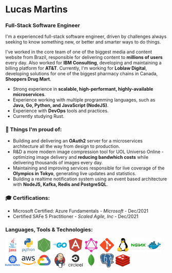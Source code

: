 # Lucas Martins
### Full-Stack Software Engineer

I'm a experienced full-stack software engineer, driven by challenges always seeking to know something new, or better and smarter ways to do things. 

I've worked in the core team of one of the biggest media and content website from Brazil, responsible for delivering content to **millions of users** every day. Also worked for **IBM Consulting**, developing and maintaining a billing platform for **AT&T**. Currently, I'm working for **Loblaw Digital**, developing solutions for one of the biggest pharmacy chains in Canada, **Shoppers Drug Mart**. 

* Strong experience in **scalable, high-performant, highly-available microservices**.
* Experience working with multiple programming languages, such as **Java, Go, Python, and JavaScript (NodeJS)**.
* Experience with **DevOps** tools and practices.
* Currently studying Rust.

### 💪 Things I'm proud of: 

* Building and delivering an **OAuth2** server for a microservices architecture all the way from design to production. 
* R&D a more modern image compression tool for UOL Universo Online - optimizing image delivery and **reducing bandwhich costs** while delivering thousands of images every day. 
* Maintaining and improving services responsible for live coverage of the **Olympics in Tokyo**, generating live updates and statistics.
* Building a realtime notification system using an event based architecture with **NodeJS, Kafka, Redis and PostgreSQL**.

### 🎓 Certifications:
* Microsoft Certified: Azure Fundamentals - *Microsoft* - Dec/2021
* Certified SAFe 5 Practitioner - *Scaled Agile, Inc* - Dec/2021

### Languages, Tools & Technologies:

<p align="left"> 
  <img src="https://github.com/devicons/devicon/blob/master/icons/java/java-original-wordmark.svg" alt="java" width="45" height="45"/> 
  <img src="https://github.com/devicons/devicon/blob/master/icons/python/python-original-wordmark.svg" alt="java" width="45" height="45"/> 
  <img src="https://github.com/devicons/devicon/blob/master/icons/nodejs/nodejs-plain.svg" alt="java" width="45" height="45"/>  
  <img src="https://github.com/devicons/devicon/blob/master/icons/go/go-original-wordmark.svg" alt="java" width="45" height="45"/> 
  <img src="https://github.com/devicons/devicon/blob/master/icons/angularjs/angularjs-plain.svg" alt="java" width="45" height="45"/> 
  
  <img src="https://github.com/devicons/devicon/blob/master/icons/graphql/graphql-plain.svg" alt="java" width="45" height="45"/>
  
  <img src="https://github.com/devicons/devicon/blob/master/icons/git/git-plain.svg" alt="java" width="45" height="45"/> 
  <img src="https://github.com/devicons/devicon/blob/master/icons/linux/linux-original.svg" alt="java" width="45" height="45"/> 
  <img src="https://github.com/devicons/devicon/blob/master/icons/nginx/nginx-original.svg" alt="java" width="45" height="45"/> 
  
  <img src="https://github.com/devicons/devicon/blob/master/icons/docker/docker-original.svg" alt="java" width="45" height="45"/> 
  <img src="https://github.com/devicons/devicon/blob/master/icons/kubernetes/kubernetes-plain-wordmark.svg" alt="java" width="45" height="45"/> 
  
  <img src="https://github.com/devicons/devicon/blob/master/icons/amazonwebservices/amazonwebservices-original-wordmark.svg" alt="java" width="45" height="45"/> 
  <img src="https://github.com/devicons/devicon/blob/master/icons/googlecloud/googlecloud-original.svg" alt="java" width="45" height="45"/> 
  
  <img src="https://github.com/devicons/devicon/blob/master/icons/jenkins/jenkins-original.svg" alt="java" width="45" height="45"/> 
  <img src="https://github.com/devicons/devicon/blob/master/icons/circleci/circleci-plain-wordmark.svg" alt="java" width="45" height="45"/> 
  
  <img src="https://github.com/devicons/devicon/blob/master/icons/mongodb/mongodb-original.svg" alt="java" width="45" height="45"/>
  <img src="https://github.com/devicons/devicon/blob/master/icons/postgresql/postgresql-original.svg" alt="java" width="45" height="45"/>
  <img src="https://github.com/devicons/devicon/blob/master/icons/redis/redis-original.svg" alt="java" width="45" height="45"/> 
</p>


<!--
**mtslucasmartins/mtslucasmartins** is a ✨ _special_ ✨ repository because its `README.md` (this file) appears on your GitHub profile.

Here are some ideas to get you started:

- 🔭 I’m currently working on ...
- 🌱 I’m currently learning ...
- 👯 I’m looking to collaborate on ...
- 🤔 I’m looking for help with ...
- 💬 Ask me about ...
- 📫 How to reach me: ...
- 😄 Pronouns: ...
- ⚡ Fun fact: ...
-->
